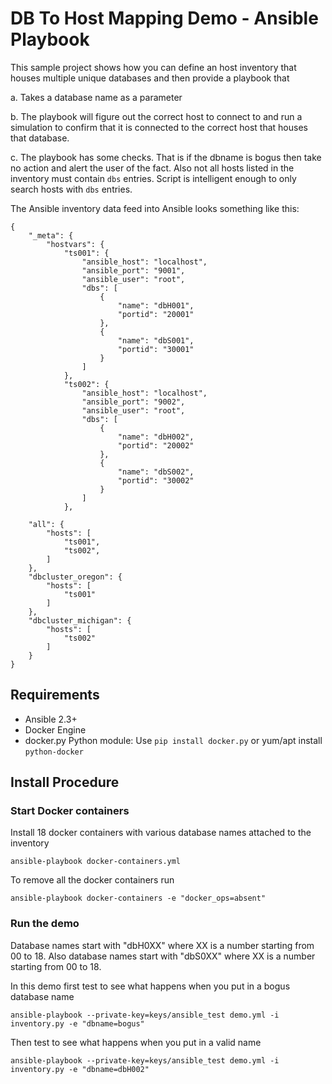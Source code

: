 # DB To Host Mapping Demo - Ansible Playbook

This sample project shows how you can define an host inventory that houses
multiple unique databases and then provide a playbook that

a. Takes a database name as a parameter

b. The playbook will figure out the correct host to connect to and run a simulation
to confirm that it is connected to the correct host that houses that database.

c. The playbook has some checks. That is if the dbname is bogus then take no action and
alert the user of the fact. Also not all hosts listed in the inventory must contain ``dbs`` entries.
Script is intelligent enough to only search hosts with ``dbs`` entries.

The Ansible inventory data feed into Ansible looks something like this:

```
{
    "_meta": {
        "hostvars": {
            "ts001": {
                "ansible_host": "localhost",
                "ansible_port": "9001",
                "ansible_user": "root",
                "dbs": [
                    {
                        "name": "dbH001",
                        "portid": "20001"
                    },
                    {
                        "name": "dbS001",
                        "portid": "30001"
                    }
                ]
            },
            "ts002": {
                "ansible_host": "localhost",
                "ansible_port": "9002",
                "ansible_user": "root",
                "dbs": [
                    {
                        "name": "dbH002",
                        "portid": "20002"
                    },
                    {
                        "name": "dbS002",
                        "portid": "30002"
                    }
                ]
            },

    "all": {
        "hosts": [
            "ts001",
            "ts002",
        ]
    },
    "dbcluster_oregon": {
        "hosts": [
            "ts001"
        ]
    },
    "dbcluster_michigan": {
        "hosts": [
            "ts002"
        ]
    }
}

```
## Requirements

* Ansible 2.3+
* Docker Engine
* docker.py Python module: Use ``pip install docker.py`` or yum/apt install ``python-docker``


## Install Procedure


### Start Docker containers
Install 18 docker containers with various database names attached to the inventory
```
ansible-playbook docker-containers.yml
```

To remove  all the docker containers run
```
ansible-playbook docker-containers -e "docker_ops=absent"
```

### Run the demo

Database names start with "dbH0XX" where XX is a number starting from 00 to 18.
Also database names start with "dbS0XX" where XX is a number starting from 00 to 18.

In this demo first test to see what happens when you put in a bogus database name

```
ansible-playbook --private-key=keys/ansible_test demo.yml -i inventory.py -e "dbname=bogus"
```

Then test to see what happens when you put in a valid name

```
ansible-playbook --private-key=keys/ansible_test demo.yml -i inventory.py -e "dbname=dbH002"
```

